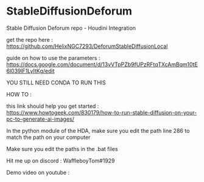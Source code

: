 # StableDiffusionDeforum

Stable Diffusion Deforum repo - Houdini Integration

get the repo here : https://github.com/HelixNGC7293/DeforumStableDiffusionLocal

guide on how to use the parameters : https://docs.google.com/document/d/13vVTpPZb9fUPzRFtqTXcAmBqm10tE6l039lF1LyItKg/edit

YOU STILL NEED CONDA TO RUN THIS

HOW TO : 

this link should help you get started : https://www.howtogeek.com/830179/how-to-run-stable-diffusion-on-your-pc-to-generate-ai-images/

In the python module of the HDA, make sure you edit the path line 286 to match the path on your computer 

Make sure you edit the paths in the .bat files

Hit me up on discord  : WaffleboyTom#1929

Demo video on youtube : 
